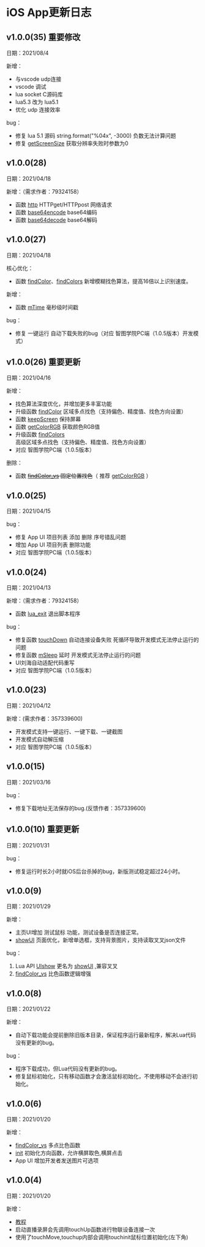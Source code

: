 # iOS App更新日志
<!-- ## v1.0.0(*) 正在修复
日期：2021/

新增：
+ 新增API函数（需求作者：79324158）
+ aes加密解密

待解决的bug：
+ 搜索设备，搜索不到时出现卡死问题（反馈作者：79324158） -->
## v1.0.0(35) 重要修改
日期：2021/08/4

新增：
+ 与vscode udp连接
+ vscode 调试
+ lua socket C源码库
+ lua5.3 改为 lua5.1
+ 优化 udp 连接效率

bug：
+ 修复 lua 5.1 源码 string.format("%04x", -3000) 负数无法计算问题
+ 修复 [getScreenSize](./鱼叉助手API文档.md/#getScreenSize) 获取分辨率失败时参数为0

## v1.0.0(28)
日期：2021/04/18

新增：（需求作者：79324158）
+ 函数 [http](./鱼叉助手API文档.md/#http) HTTPget/HTTPpost 网络请求
+ 函数 [base64encode](./鱼叉助手API文档.md/#base64encode) base64编码
+ 函数 [base64decode](./鱼叉助手API文档.md/#base64decode) base64解码

## v1.0.0(27)
日期：2021/04/18

核心优化：
+ 函数 [findColor](./鱼叉助手API文档.md/#findColor)、[findColors](./鱼叉助手API文档.md/#findColors) 新增模糊找色算法，提高16倍以上识别速度。

新增：
+ 函数 [mTime](./鱼叉助手API文档.md/#mTime) 毫秒级时间戳

bug：
+ 修复 一键运行 自动下载失败的bug（对应 智图学院PC端（1.0.5版本）开发模式）

## v1.0.0(26) 重要更新
日期：2021/04/16

新增：
+ 找色算法深度优化，并增加更多丰富功能
+ 升级函数 [findColor](./鱼叉助手API文档.md/#findColor) 区域多点找色（支持偏色、精度值、找色方向设置）
+ 函数 [keepScreen](./鱼叉助手API文档.md/#keepScreen) 保持屏幕
+ 函数 [getColorRGB](./鱼叉助手API文档.md/#getColorRGB) 获取颜色RGB值
+ 升级函数 [findColors](./鱼叉助手API文档.md/#findColors) 高级区域多点找色（支持偏色、精度值、找色方向设置）
+ 对应 智图学院PC端（1.0.5版本）

删除：
+ 函数 ~~[findColor_vs](./鱼叉助手API文档.md/#findColor_vs) 固定位置找色~~（ 推荐 [getColorRGB](./鱼叉助手API文档.md/#getColorRGB) ）

## v1.0.0(25)
日期：2021/04/15

bug：
+ 修复 App UI 项目列表 添加 删除 序号错乱问题
+ 增加 App UI 项目列表 删除功能
+ 对应 智图学院PC端（1.0.5版本）

## v1.0.0(24)
日期：2021/04/13

新增：（需求作者：79324158）
+ 函数 [lua_exit](./鱼叉助手API文档.md/#lua_exit) 退出脚本程序

bug：
+ 修复函数 [touchDown](./鱼叉助手API文档.md/#touchDown) 自动连接设备失败 死循环导致开发模式无法停止运行的问题
+ 修复函数 [mSleep](./鱼叉助手API文档.md/#mSleep) 延时 开发模式无法停止运行的问题
+ UI刘海自动适配代码重写
+ 对应 智图学院PC端（1.0.5版本）

## v1.0.0(23)
日期：2021/04/12

新增：(需求作者：357339600)
+ 开发模式支持一键运行、一键下载、一键截图
+ 开发模式自动解压缩
+ 对应 智图学院PC端（1.0.5版本）

## v1.0.0(15)
日期：2021/03/16

bug：
+ 修复下载地址无法保存的bug.(反馈作者：357339600)

## v1.0.0(10) 重要更新
日期：2021/01/31

bug：
+ 修复运行时长2小时就iOS后台杀掉的bug，新版测试稳定超过24小时。

## v1.0.0(9)
日期：2021/01/29

新增：
+ 主页UI增加 测试鼠标 功能，测试设备是否连接正常。
+ [showUI](./鱼叉助手API文档.md/#showUI) 页面优化，新增单选框，支持背景图片，支持读取叉叉json文件

bug：
1. Lua API [UIshow](./鱼叉助手API文档.md/#UIshow) 更名为 [showUI](./鱼叉助手API文档.md/#showUI) ,兼容叉叉
2. [findColor_vs](./鱼叉助手API文档.md/#findColor_vs) 比色函数逻辑增强

## v1.0.0(8)
日期：2021/01/22

新增：
+ 自动下载功能会提前删除旧版本目录，保证程序运行最新程序，解决Lua代码没有更新的bug。

bug：
+ 程序下载成功，但Lua代码没有更新的bug。
+ 修复鼠标初始化，只有移动函数才会激活鼠标初始化，不使用移动不会进行初始化。

## v1.0.0(6)
日期：2021/01/20

新增：
+ [findColor_vs](./鱼叉助手API文档.md/#findColor_vs) 多点比色函数
+ [init](./鱼叉助手API文档.md/#init) 初始化方向函数，允许横屏取色,横屏点击
+ App UI 增加开发者发送图片可选项

## v1.0.0(4)
日期：2021/01/20

新增：
+ [教程](https://www.bilibili.com/video/BV1qt4y1z7Rw)
+ 启动直播录屏会先调用touchUp函数进行物联设备连接一次
+ 使用了touchMove,touchup内部会调用touchinit鼠标位置初始化(左下角)